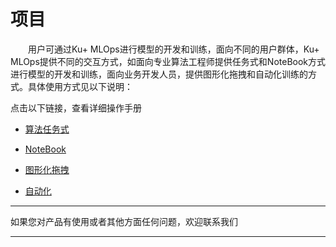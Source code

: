 # 项目

　　用户可通过Ku+ MLOps进行模型的开发和训练，面向不同的用户群体，Ku+ MLOps提供不同的交互方式，如面向专业算法工程师提供任务式和NoteBook方式进行模型的开发和训练，面向业务开发人员，提供图形化拖拽和自动化训练的方式。具体使用方式见以下说明：
　　
 
  
  点击以下链接，查看详细操作手册
  
  * [算法任务式](project/task.md)
  
  * [NoteBook](project/notebook.md)
  
  * [图形化拖拽](project/drag.md)
  
  * [自动化](project/auto.md)
  
  
  ---

如果您对产品有使用或者其他方面任何问题，欢迎联系我们

---
